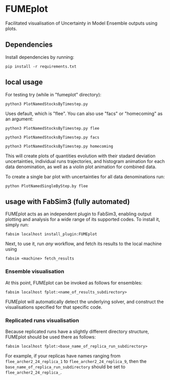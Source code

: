 # FUMEplot
Facilitated visualisation of Uncertainty in Model Ensemble outputs using plots.

## Dependencies

Install dependencies by running:

```
pip install -r requirements.txt
```

## local usage
For testing try (while in "fumeplot" directory):

<!-- ```
python3 PlotEnsembleLines.py
``` -->
```
python3 PlotNamedStocksByTimestep.py 
```

Uses default, which is "flee".
You can also use "facs" or "homecoming" as an argument:

```
python3 PlotNamedStocksByTimestep.py flee
```
```
python3 PlotNamedStocksByTimestep.py facs
```
```
python3 PlotNamedStocksByTimestep.py homecoming
```

<!-- ```
python3 PlotEnsembleLines.py flee
```

```
python3 PlotEnsembleLines.py homecoming
``` -->
This will create plots of quantities evolution with their stadard deviation uncertainties, individual runs trajectories, and histogram animation for each data denomination, as well as a violin plot animation for combined data.


To create a single bar plot with uncertainties for all data denominations run:
```
python PlotNamedSingleByStep.by flee
```

## usage with FabSim3 (fully automated)

FUMEplot acts as an independent plugin to FabSim3, enabling output plotting and analysis for a wide range of its supported codes. To install it, simply run:

```
fabsim localhost install_plugin:FUMEplot
```

Next, to use it, run *any* workflow, and fetch its results to the local machine using 

```
fabsim <machine> fetch_results
```

### Ensemble visualisation

At this point, FUMEplot can be invoked as follows for ensembles:

```
fabsim localhost fplot:<name_of_results_subdirectory>
```

FUMEplot will automatically detect the underlying solver, and construct the visualisations specified for that specific code.

### Replicated runs visualisation

Because replicated runs have a slightly different directory structure, FUMEplot should be used there as follows:

```
fabsim localhost fplot:<base_name_of_replica_run_subdirectory>
```

For example, if your replicas have names ranging from ```flee_archer2_24_replica_1``` to ```flee_archer2_24_replica_9```, then the ```base_name_of_replica_run_subdirectory``` should be set to ```flee_archer2_24_replica_```.



